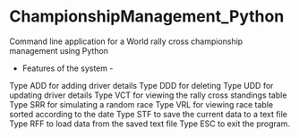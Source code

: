 # ChampionshipManagement_Python
Command line application for a World rally cross championship management using Python

- Features of the system -

Type ADD for adding driver details
Type DDD for deleting 
Type UDD for updating driver details
Type VCT for viewing the rally cross standings table 
Type SRR for simulating a random race
Type VRL for viewing race table sorted according to the date
Type STF to save the current data to a text file
Type RFF to load data from the saved text file
Type ESC to exit the program.
